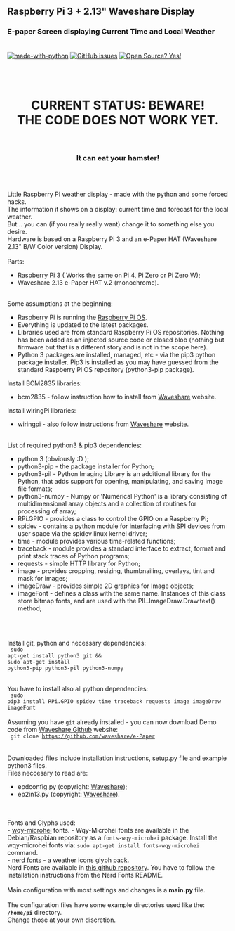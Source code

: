 ## Raspberry Pi 3 + 2.13" Waveshare Display
### E-paper Screen displaying Current Time and Local Weather <br><br>

[![made-with-python](https://img.shields.io/badge/Made%20with-Python-1f425f.svg)](https://www.python.org/)
[![GitHub issues](https://img.shields.io/github/issues/rkruk/RaspberryPiWeatherDisplay)](https://github.com/rkruk/RaspberryPiWeatherDisplay/issues?q=is%3Aopen)
[![Open Source? Yes!](https://badgen.net/badge/Open%20Source%20%3F/Yes%21/blue?icon=github)](https://github.com/rkruk/RaspberryPiWeatherDisplay/)

<br><br>
<h1 align="center"><b>CURRENT STATUS: BEWARE! <br>THE CODE DOES NOT WORK YET.</b></h1><br>
<h3 align="center"><b>It can eat your hamster!</b></h3> 
<br><br>

Little Raspberry PI weather display - made with the python and some forced hacks.<br> 
The information it shows on a display: current time and forecast for the local weather.<br>
But... you can (if you really really want) change it to something else you desire.<br> 
Hardware is based on a Raspberry Pi 3 and an e-Paper HAT (Waveshare 2.13" B/W Color version) Display.<br>
<br>
Parts:<br>
- Raspberry Pi 3 ( Works the same on Pi 4, Pi Zero or Pi Zero W);<br>
- Waveshare 2.13 e-Paper HAT v.2 (monochrome).<br><br>

Some assumptions at the beginning:<br>
- Raspberry Pi is running  the <a href="https://www.raspberrypi.org/downloads/raspberry-pi-os/">Raspberry Pi OS</a>.<br>
- Everything is updated to the latest packages.<br>
- Libraries used are from standard Raspberry Pi OS repositories. Nothing has been added as an injected source code or closed blob (nothing but firmware but that is a different story and is not in the scope here).<br>
- Python 3 packages are installed, managed, etc - via the pip3 python package installer. Pip3 is installed as you may have guessed from the standard Raspberry Pi OS repository (python3-pip package).<br>

Install BCM2835 libraries:<br>
- bcm2835 - follow instruction how to install from <a href="https://www.waveshare.com/wiki/2.13inch_e-Paper_HAT">Waveshare</a> website.<br>

Install wiringPi libraries:<br>
- wiringpi - also follow instructions from <a href="https://www.waveshare.com/wiki/2.13inch_e-Paper_HAT">Waveshare</a> website.<br>
<br>
List of required python3 & pip3 dependencies:<br>
<ul>
  <li>python 3 (obviously :D ); </li>
  <li>python3-pip - the package installer for Python; </li>
  <li>python3-pil - Python Imaging Library is an additional library for the Python, that adds support for opening, manipulating, and saving image file formats; </li>
  <li>python3-numpy - Numpy or 'Numerical Python' is a library consisting of multidimensional array objects and a collection of routines for processing of array; </li>
  <li>RPi.GPIO - provides a class to control the GPIO on a Raspberry Pi; </li>
  <li>spidev - contains a python module for interfacing with SPI devices from user space via the spidev linux kernel driver; </li>
  <li>time - module provides various time-related functions; </li>
  <li>traceback - module provides a standard interface to extract, format and print stack traces of Python programs; </li>
  <li>requests - simple HTTP library for Python; </li>
  <li>image - provides cropping, resizing, thumbnailing, overlays, tint and mask for images; </li>
  <li>imageDraw - provides simple 2D graphics for Image objects; </li>
  <li>imageFont - defines a class with the same name. Instances of this class store bitmap fonts, and are used with the PIL.ImageDraw.Draw.text() method; </li>
</ul>
<br>
<br>

Install git, python and necessary dependencies:<br>
<code>
sudo apt-get install python3 git && <br>sudo apt-get install python3-pip python3-pil python3-numpy
</code>
<br><br>

You have to install also all python dependencies:<br>
<code>
sudo pip3 install RPi.GPIO spidev time traceback requests image imageDraw imageFont
</code>
<br>
<br>
Assuming you have <code>git</code> already installed - you can  now download Demo code from <a href="https://github.com/waveshare/e-Paper">Waveshare Github</a> website:<br>
<code>
git clone https://github.com/waveshare/e-Paper
</code>
<br><br>
Downloaded files include installation instructions, setup.py file and example python3 files.<br>
Files neccesary to read are:<br>
- epdconfig.py (copyright: <a href="https://www.waveshare.com/wiki/2.13inch_e-Paper_HAT">Waveshare</a>);<br>
- ep2in13.py (copyright: <a href="https://www.waveshare.com/wiki/2.13inch_e-Paper_HAT">Waveshare</a>).<br><br>
<br>
Fonts and Glyphs used:<br>
- <a href="https://github.com/anthonyfok/fonts-wqy-microhei">wqy-microhei</a> fonts. - Wqy-Microhei fonts are available in the Debian/Raspbian repository as a <code>fonts-wqy-microhei</code> package. Install the wqy-microhei fonts via: <code>sudo apt-get install fonts-wqy-microhei</code> command.<br>
- <a href="https://github.com/ryanoasis/nerd-fonts">nerd fonts</a> - a weather icons glyph pack.<br>
  Nerd Fonts are available in <a href="https://github.com/ryanoasis/nerd-fonts">this github repository</a>. You have to follow the installation instructions from the Nerd Fonts README.<br>
<br>
Main configuration with most settings and changes is a <b>main.py</b> file.<br><br>
The configuration files have some example directories used like the: <b><code>/home/pi</code></b> directory.<br>
Change those at your own discretion.<br>
<br>
